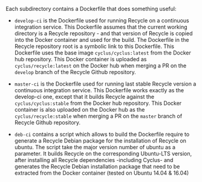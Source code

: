 
Each subdirectory contains a Dockerfile that does something useful:

* ``develop-ci`` is the Dockerfile used for running Recycle on a continuous
  integration service.  This Dockerfile assumes that the current working
  directory is a Recycle repository - and that version of Recycle is copied
  into the Docker container and used for the build.  The Dockerfile in the
  Recycle repository root is a symbolic link to this Dockerfile.  This
  Dockerfile uses the base image ``cyclus/cyclus:latest`` from the Docker hub
  repository. This Docker container is uploaded as ``cyclus/recycle:latest`` on
  the Docker hub when merging a PR on the `develop` branch of the Recycle Github
  repository.

* ``master-ci`` is the Dockerfile used for running last stable Recycle version
  a continuous integration service. This Dockerfile works exactly as the
  develop-ci one, except that it builds Recycle against the
  ``cyclus/cyclus:stable`` from the Docker hub repository. This Docker container
  is also uploaded on the Docker hub as the ``cyclus/recycle:stable`` when
  merging a PR on the `master` branch of Recycle Github repository.

* ``deb-ci`` contains a script which allows to build the Dockerfile require
  to generate a Recycle Debian package for the installation of Recycle on
  ubuntu. The script take the major version number of ubuntu as a parameter. It
  builds Recycle on the corresponding Ubuntu-LTS version, after installing all
  Recycle dependencies -including Cyclus- and generates the Recycle Debian
  installation package that need to be extracted from the Docker container
  (tested on Ubuntu 14.04 & 16.04)


